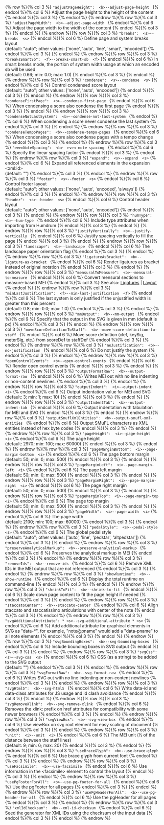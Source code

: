 {% row %}{% col 3 %} <span class="lang1">`"adjustPageHeight":  <b>`</span><span class="lang2">`--adjust-page-height `</span> {% endcol %}{% col 6 %} Adjust the page height to the height of the content {% endcol %}{% col 3 %}  {% endcol %}
{% endrow %}{% row %}{% col 3 %} <span class="lang1">`"adjustPageWidth":  <b>`</span><span class="lang2">`--adjust-page-width `</span> {% endcol %}{% col 6 %} Adjust the page width to the width of the content {% endcol %}{% col 3 %}  {% endcol %}
{% endrow %}{% row %}{% col 3 %} <span class="lang1">`"breaks":  <s>`</span><span class="lang2">`--breaks  <s>`</span> {% endcol %}{% col 6 %} Define page and system breaks layout<br/>(default: "auto"; other values: ['none', 'auto', 'line', 'smart', 'encoded']) {% endcol %}{% col 3 %}  {% endcol %}
{% endrow %}{% row %}{% col 3 %} <span class="lang1">`"breaksSmartSb":  <f>`</span><span class="lang2">`--breaks-smart-sb  <f>`</span> {% endcol %}{% col 6 %} In smart breaks mode, the portion of system width usage at which an encoded sb will be used<br/>(default: 0.66; min: 0.0; max: 1.0) {% endcol %}{% col 3 %}  {% endcol %}
{% endrow %}{% row %}{% col 3 %} <span class="lang1">`"condense":  <s>`</span><span class="lang2">`--condense  <s>`</span> {% endcol %}{% col 6 %} Control condensed score layout<br/>(default: "auto"; other values: ['none', 'auto', 'encoded']) {% endcol %}{% col 3 %}  {% endcol %}
{% endrow %}{% row %}{% col 3 %} <span class="lang1">`"condenseFirstPage":  <b>`</span><span class="lang2">`--condense-first-page `</span> {% endcol %}{% col 6 %} When condensing a score also condense the first page {% endcol %}{% col 3 %}  {% endcol %}
{% endrow %}{% row %}{% col 3 %} <span class="lang1">`"condenseNotLastSystem":  <b>`</span><span class="lang2">`--condense-not-last-system `</span> {% endcol %}{% col 6 %} When condensing a score never condense the last system {% endcol %}{% col 3 %}  {% endcol %}
{% endrow %}{% row %}{% col 3 %} <span class="lang1">`"condenseTempoPages":  <b>`</span><span class="lang2">`--condense-tempo-pages `</span> {% endcol %}{% col 6 %} When condensing a score also condense pages with a tempo change {% endcol %}{% col 3 %}  {% endcol %}
{% endrow %}{% row %}{% col 3 %} <span class="lang1">`"evenNoteSpacing":  <b>`</span><span class="lang2">`--even-note-spacing `</span> {% endcol %}{% col 6 %} Specify the linear spacing factor {% endcol %}{% col 3 %}  {% endcol %}
{% endrow %}{% row %}{% col 3 %} <span class="lang1">`"expand":  <s>`</span><span class="lang2">`--expand  <s>`</span> {% endcol %}{% col 6 %} Expand all referenced elements in the expansion &lt;xml:id&gt;<br/>(default: "") {% endcol %}{% col 3 %}  {% endcol %}
{% endrow %}{% row %}{% col 3 %} <span class="lang1">`"footer":  <s>`</span><span class="lang2">`--footer  <s>`</span> {% endcol %}{% col 6 %} Control footer layout<br/>(default: "auto"; other values: ['none', 'auto', 'encoded', 'always']) {% endcol %}{% col 3 %}  {% endcol %}
{% endrow %}{% row %}{% col 3 %} <span class="lang1">`"header":  <s>`</span><span class="lang2">`--header  <s>`</span> {% endcol %}{% col 6 %} Control header layout<br/>(default: "auto"; other values: ['none', 'auto', 'encoded']) {% endcol %}{% col 3 %}  {% endcol %}
{% endrow %}{% row %}{% col 3 %} <span class="lang1">`"humType":  <b>`</span><span class="lang2">`--hum-type `</span> {% endcol %}{% col 6 %} Include type attributes when importing from Humdrum {% endcol %}{% col 3 %}  {% endcol %}
{% endrow %}{% row %}{% col 3 %} <span class="lang1">`"justifyVertically":  <b>`</span><span class="lang2">`--justify-vertically `</span> {% endcol %}{% col 6 %} Justify spacing vertically to fill the page {% endcol %}{% col 3 %}  {% endcol %}
{% endrow %}{% row %}{% col 3 %} <span class="lang1">`"landscape":  <b>`</span><span class="lang2">`--landscape `</span> {% endcol %}{% col 6 %} The landscape paper orientation flag {% endcol %}{% col 3 %}  {% endcol %}
{% endrow %}{% row %}{% col 3 %} <span class="lang1">`"ligatureAsBracket":  <b>`</span><span class="lang2">`--ligature-as-bracket `</span> {% endcol %}{% col 6 %} Render ligatures as bracket instead of original notation {% endcol %}{% col 3 %}  {% endcol %}
{% endrow %}{% row %}{% col 3 %} <span class="lang1">`"mensuralToMeasure":  <b>`</span><span class="lang2">`--mensural-to-measure `</span> {% endcol %}{% col 6 %} Convert mensural sections to measure-based MEI {% endcol %}{% col 3 %} See also: [Ligatures](/advanced-topics/mensural-notation.html#ligatures) \| [Layout](/advanced-topics/mensural-notation.html#layout) {% endcol %}
{% endrow %}{% row %}{% col 3 %} <span class="lang1">`"minLastJustification":  <f>`</span><span class="lang2">`--min-last-justification  <f>`</span> {% endcol %}{% col 6 %} The last system is only justified if the unjustified width is greater than this percent<br/>(default: 0.8; min: 0.0; max: 1.0) {% endcol %}{% col 3 %}  {% endcol %}
{% endrow %}{% row %}{% col 3 %} <span class="lang1">`"mmOutput":  <b>`</span><span class="lang2">`--mm-output `</span> {% endcol %}{% col 6 %} Specify that the output in the SVG is given in mm (default is px) {% endcol %}{% col 3 %}  {% endcol %}
{% endrow %}{% row %}{% col 3 %} <span class="lang1">`"moveScoreDefinitionToStaff":  <b>`</span><span class="lang2">`--move-score-definition-to-staff `</span> {% endcol %}{% col 6 %} Move score definition (clef, keySig, meterSig, etc.) from scoreDef to staffDef {% endcol %}{% col 3 %}  {% endcol %}
{% endrow %}{% row %}{% col 3 %} <span class="lang1">`"noJustification":  <b>`</span><span class="lang2">`--no-justification `</span> {% endcol %}{% col 6 %} Do not justify the system {% endcol %}{% col 3 %}  {% endcol %}
{% endrow %}{% row %}{% col 3 %} <span class="lang1">`"openControlEvents":  <b>`</span><span class="lang2">`--open-control-events `</span> {% endcol %}{% col 6 %} Render open control events {% endcol %}{% col 3 %}  {% endcol %}
{% endrow %}{% row %}{% col 3 %} <span class="lang1">`"outputFormatRaw":  <b>`</span><span class="lang2">`--output-format-raw `</span> {% endcol %}{% col 6 %} Writes MEI out with no line indenting or non-content newlines. {% endcol %}{% col 3 %}  {% endcol %}
{% endrow %}{% row %}{% col 3 %} <span class="lang1">`"outputIndent":  <i>`</span><span class="lang2">`--output-indent  <i>`</span> {% endcol %}{% col 6 %} Output indentation value for MEI and SVG<br/>(default: 3; min: 1; max: 10) {% endcol %}{% col 3 %}  {% endcol %}
{% endrow %}{% row %}{% col 3 %} <span class="lang1">`"outputIndentTab":  <b>`</span><span class="lang2">`--output-indent-tab `</span> {% endcol %}{% col 6 %} Output indentation with tabulation for MEI and SVG {% endcol %}{% col 3 %}  {% endcol %}
{% endrow %}{% row %}{% col 3 %} <span class="lang1">`"outputSmuflXmlEntities":  <b>`</span><span class="lang2">`--output-smufl-xml-entities `</span> {% endcol %}{% col 6 %} Output SMuFL characters as XML entities instead of hex byte codes  {% endcol %}{% col 3 %}  {% endcol %}
{% endrow %}{% row %}{% col 3 %} <span class="lang1">`"pageHeight":  <i>`</span><span class="lang2">`--page-height  <i>`</span> {% endcol %}{% col 6 %} The page height<br/>(default: 2970; min: 100; max: 60000) {% endcol %}{% col 3 %}  {% endcol %}
{% endrow %}{% row %}{% col 3 %} <span class="lang1">`"pageMarginBottom":  <i>`</span><span class="lang2">`--page-margin-bottom  <i>`</span> {% endcol %}{% col 6 %} The page bottom margin<br/>(default: 50; min: 0; max: 500) {% endcol %}{% col 3 %}  {% endcol %}
{% endrow %}{% row %}{% col 3 %} <span class="lang1">`"pageMarginLeft":  <i>`</span><span class="lang2">`--page-margin-left  <i>`</span> {% endcol %}{% col 6 %} The page left margin<br/>(default: 50; min: 0; max: 500) {% endcol %}{% col 3 %}  {% endcol %}
{% endrow %}{% row %}{% col 3 %} <span class="lang1">`"pageMarginRight":  <i>`</span><span class="lang2">`--page-margin-right  <i>`</span> {% endcol %}{% col 6 %} The page right margin<br/>(default: 50; min: 0; max: 500) {% endcol %}{% col 3 %}  {% endcol %}
{% endrow %}{% row %}{% col 3 %} <span class="lang1">`"pageMarginTop":  <i>`</span><span class="lang2">`--page-margin-top  <i>`</span> {% endcol %}{% col 6 %} The page top margin<br/>(default: 50; min: 0; max: 500) {% endcol %}{% col 3 %}  {% endcol %}
{% endrow %}{% row %}{% col 3 %} <span class="lang1">`"pageWidth":  <i>`</span><span class="lang2">`--page-width  <i>`</span> {% endcol %}{% col 6 %} The page width<br/>(default: 2100; min: 100; max: 60000) {% endcol %}{% col 3 %}  {% endcol %}
{% endrow %}{% row %}{% col 3 %} <span class="lang1">`"pedalStyle":  <s>`</span><span class="lang2">`--pedal-style  <s>`</span> {% endcol %}{% col 6 %} The global pedal style<br/>(default: "auto"; other values: ['auto', 'line', 'pedstar', 'altpedstar']) {% endcol %}{% col 3 %}  {% endcol %}
{% endrow %}{% row %}{% col 3 %} <span class="lang1">`"preserveAnalyticalMarkup":  <b>`</span><span class="lang2">`--preserve-analytical-markup `</span> {% endcol %}{% col 6 %} Preserves the analytical markup in MEI {% endcol %}{% col 3 %}  {% endcol %}
{% endrow %}{% row %}{% col 3 %} <span class="lang1">`"removeIds":  <b>`</span><span class="lang2">`--remove-ids `</span> {% endcol %}{% col 6 %} Remove XML IDs in the MEI output that are not referenced {% endcol %}{% col 3 %}  {% endcol %}
{% endrow %}{% row %}{% col 3 %} <span class="lang1">`"showRuntime":  <b>`</span><span class="lang2">`--show-runtime `</span> {% endcol %}{% col 6 %} Display the total runtime on command-line {% endcol %}{% col 3 %}  {% endcol %}
{% endrow %}{% row %}{% col 3 %} <span class="lang1">`"shrinkToFit":  <b>`</span><span class="lang2">`--shrink-to-fit `</span> {% endcol %}{% col 6 %} Scale down page content to fit the page height if needed {% endcol %}{% col 3 %}  {% endcol %}
{% endrow %}{% row %}{% col 3 %} <span class="lang1">`"staccatoCenter":  <b>`</span><span class="lang2">`--staccato-center `</span> {% endcol %}{% col 6 %} Align staccato and staccatissimo articulations with center of the note {% endcol %}{% col 3 %}  {% endcol %}
{% endrow %}{% row %}{% col 3 %} <span class="lang1">`"svgAdditionalAttribute": * <s>`</span><span class="lang2">`--svg-additional-attribute * <s>`</span> {% endcol %}{% col 6 %} Add additional attribute for graphical elements in SVG as &quot;data-*&quot;, for example, &quot;note@pname&quot; would add a &quot;data-pname&quot; to all note elements {% endcol %}{% col 3 %}  {% endcol %}
{% endrow %}{% row %}{% col 3 %} <span class="lang1">`"svgBoundingBoxes":  <b>`</span><span class="lang2">`--svg-bounding-boxes `</span> {% endcol %}{% col 6 %} Include bounding boxes in SVG output {% endcol %}{% col 3 %}  {% endcol %}
{% endrow %}{% row %}{% col 3 %} <span class="lang1">`"svgCss":  <s>`</span><span class="lang2">`--svg-css  <s>`</span> {% endcol %}{% col 6 %} CSS (as a string) to be added to the SVG output<br/>(default: "") {% endcol %}{% col 3 %}  {% endcol %}
{% endrow %}{% row %}{% col 3 %} <span class="lang1">`"svgFormatRaw":  <b>`</span><span class="lang2">`--svg-format-raw `</span> {% endcol %}{% col 6 %} Writes SVG out with no line indenting or non-content newlines {% endcol %}{% col 3 %}  {% endcol %}
{% endrow %}{% row %}{% col 3 %} <span class="lang1">`"svgHtml5":  <b>`</span><span class="lang2">`--svg-html5 `</span> {% endcol %}{% col 6 %} Write data-id and data-class attributes for JS usage and id clash avoidance {% endcol %}{% col 3 %}  {% endcol %}
{% endrow %}{% row %}{% col 3 %} <span class="lang1">`"svgRemoveXlink":  <b>`</span><span class="lang2">`--svg-remove-xlink `</span> {% endcol %}{% col 6 %} Removes the xlink: prefix on href attributes for compatibility with some newer browsers {% endcol %}{% col 3 %}  {% endcol %}
{% endrow %}{% row %}{% col 3 %} <span class="lang1">`"svgViewBox":  <b>`</span><span class="lang2">`--svg-view-box `</span> {% endcol %}{% col 6 %} Use viewBox on svg root element for easy scaling of document {% endcol %}{% col 3 %}  {% endcol %}
{% endrow %}{% row %}{% col 3 %} <span class="lang1">`"unit":  <i>`</span><span class="lang2">`--unit  <i>`</span> {% endcol %}{% col 6 %} The MEI unit (1⁄2 of the distance between the staff lines)<br/>(default: 9; min: 6; max: 20) {% endcol %}{% col 3 %}  {% endcol %}
{% endrow %}{% row %}{% col 3 %} <span class="lang1">`"useBraceGlyph":  <b>`</span><span class="lang2">`--use-brace-glyph `</span> {% endcol %}{% col 6 %} Use brace glyph from current font {% endcol %}{% col 3 %}  {% endcol %}
{% endrow %}{% row %}{% col 3 %} <span class="lang1">`"useFacsimile":  <b>`</span><span class="lang2">`--use-facsimile `</span> {% endcol %}{% col 6 %} Use information in the &lt;facsimile&gt; element to control the layout {% endcol %}{% col 3 %}  {% endcol %}
{% endrow %}{% row %}{% col 3 %} <span class="lang1">`"usePgFooterForAll":  <b>`</span><span class="lang2">`--use-pg-footer-for-all `</span> {% endcol %}{% col 6 %} Use the pgFooter for all pages {% endcol %}{% col 3 %}  {% endcol %}
{% endrow %}{% row %}{% col 3 %} <span class="lang1">`"usePgHeaderForAll":  <b>`</span><span class="lang2">`--use-pg-header-for-all `</span> {% endcol %}{% col 6 %} Use the pgHeader for all pages {% endcol %}{% col 3 %}  {% endcol %}
{% endrow %}{% row %}{% col 3 %} <span class="lang1">`"xmlIdChecksum":  <b>`</span><span class="lang2">`--xml-id-checksum `</span> {% endcol %}{% col 6 %} Seed the generator for XML IDs using the checksum of the input data {% endcol %}{% col 3 %}  {% endcol %}
{% endrow %}